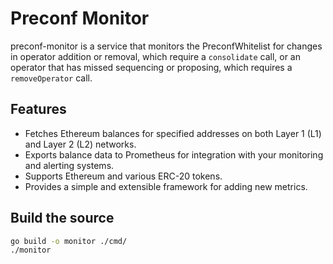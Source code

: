 # Preconf Monitor

preconf-monitor is a service that monitors the PreconfWhitelist for changes in operator addition or removal, which require a `consolidate` call, or an operator that has missed sequencing or proposing, which requires a `removeOperator` call.

## Features

- Fetches Ethereum balances for specified addresses on both Layer 1 (L1) and Layer 2 (L2) networks.
- Exports balance data to Prometheus for integration with your monitoring and alerting systems.
- Supports Ethereum and various ERC-20 tokens.
- Provides a simple and extensible framework for adding new metrics.

## Build the source

```sh
go build -o monitor ./cmd/
./monitor
```
